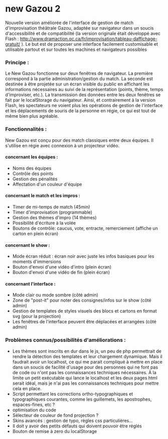 # new Gazou 2

Nouvelle version améliorée de l'interface de gestion de match d'improvisation théâtrale Gazou, adaptée sur navigateur dans un soucis d'accessibilité et de compatibilité (la version originale était développé avec Flash : http://www.dramaction.qc.ca/fr/improvisation/tableau-daffichage-gratuit/ ).
Le but est de proposer une interface facilement customisable et utilisable partout et sur toutes les machines et navigateurs possibles

### Principe :

Le New Gazou fonctionne sur deux fenêtres de navigateur. La première correspond à la partie administration/gestion du match. La seconde est destinée à être projetée sur un écran visible du public en affichant les informations nécessaires au suivi de la représentation (points, thème, temps d'improviser, etc.). 
La transmission des données entre les deux fenêtres se fait par le localStorage du navigateur. Ainsi, et contrairement à la version Flash, les spectateurs ne voient plus les opérations de gestion de l'interface et les déplacements de souris de la personne en régie, ce qui est tout de même bien plus agréable.

### Fonctionnalités :

New Gazou est conçu pour des match classiques entre deux équipes. Il s'utilise en régie avec connexion à un projecteur vidéo.

#### concernant les équipes :

- Noms des équipes
- Contrôle des points
- Gestion des pénalités
- Affectation d'un couleur d'équipe

#### concernant le match et les impros :

- Timer de mi-temps de match (45min)
- Timer d'improvisation (programmable)
- Gestion des thèmes d'impro (14 thèmes)
- Possibilité d'écriture à la volée
- Boutons de contrôle: caucus, vote, entracte, remerciement (affiche un carton en plein écran)

#### concernant le show :

- Mode écran réduit : écran noir avec juste les infos basiques pour les moments d'immersions
- Bouton d'envoi d'une vidéo d'intro (plein écran)
- Bouton d'envoi d'une vidéo de fin (plein écran)

#### concernant l'interface :

- Mode clair ou mode sombre (côté admin)
- Zone de "post-it" pour noter des consignes/infos sur le show (côté admin)
- Gestion de templates de styles visuels des blocs et cartons en format svg (pour la projection)
- Les fenêtres de l'interface peuvent être déplacées et arrangées (côté admin)

### Problèmes connus/possibilités d'améliorations :

- Les thèmes sont inscrits en dur dans le js, un peu de php permettrait de rendre la détection des templates et leur chargement dynamique. Mais il faudrait avoir un localhost, ce qui me parait compliqué à mettre en place dans un soucis de facilité d'usage pour des personnes qui ne font pas de code ou n'ont pas les connaissances techniques nécessaires. À la limite un petit exécutable qui lance le localhost et les deux pages html serait idéal, mais je n'ai pas les connaissances techniques pour mettre cela en place.
- Script permettant les corrections ortho-typographiques et typographiques courantes, comme les guillemets, les apostrophes, espaces-fines, etc ?
- optimisation du code
- Sélecteur de couleur de fond projection ?
- Skins avancés : gestion de typo, règles css particulières...
- Il doit y avoir des petits défauts qui doivent pouvoir être réglés
- Bouton de remise à zero du localStorage

